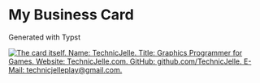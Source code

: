 # My Business Card

Generated with Typst

[![The card itself. Name: TechnicJelle. Title: Graphics Programmer for Games. Website: TechnicJelle.com. GitHub: github.com/TechnicJelle. E-Mail: technicjelleplay@gmail.com.](https://technicjelle.com/MyBusinessCard/card.png)](https://technicjelle.com/MyBusinessCard/card.pdf)
